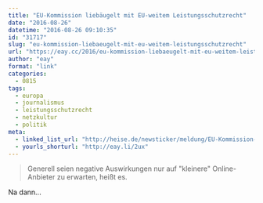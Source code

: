 ```yaml
---
title: "EU-Kommission liebäugelt mit EU-weitem Leistungsschutzrecht"
date: "2016-08-26"
datetime: "2016-08-26 09:10:35"
id: "31717"
slug: "eu-kommission-liebaeugelt-mit-eu-weitem-leistungsschutzrecht"
url: "https://eay.cc/2016/eu-kommission-liebaeugelt-mit-eu-weitem-leistungsschutzrecht/"
author: "eay"
format: "link"
categories:
  - 0815
tags:
  - europa
  - journalismus
  - leistungsschutzrecht
  - netzkultur
  - politik
meta:
  - linked_list_url: "http://heise.de/newsticker/meldung/EU-Kommission-Plaedoyer-fuer-Leistungsschutzrecht-und-Upload-Verguetung-3305200.html"
  - yourls_shorturl: "http://eay.li/2ux"
---
```


> Generell seien negative Auswirkungen nur auf "kleinere" Online-Anbieter zu erwarten, heißt es.

Na dann...
